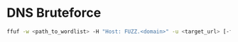 # DNS Bruteforce

```Bash
ffuf -w <path_to_wordlist> -H "Host: FUZZ.<domain>" -u <target_url> [-fs <bytes>]
```
